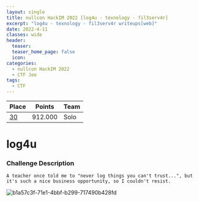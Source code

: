 ```yaml
---
layout: single
title: nullcon HackIM 2022 [log4u - texnology - fil3serv4r]
excerpt: "log4u - texnology - fil3serv4r writeups[web]"
date: 2022-4-11
classes: wide
header:
  teaser: 
  teaser_home_page: false
  icon:
categories:
  - nullcon HackIM 2022
  - CTF Jeo
tags:  
  - CTF
---
```




| Place | Points | Team |
| --- | --- | --- |
| [30](https://ctftime.org/event/1594/) | 912.000 | Solo |


# log4u
### Challenge Description
```A teacher once told me to "never log things you can't trust...", but it's such a nice business opportunity, so I couldn't resist.```


![b1a57c3f-71e1-4bbf-b299-717490b428fd](https://user-images.githubusercontent.com/45040001/162817938-341792b4-52b0-4d0b-8a90-cc8598d2b0d6.png)

